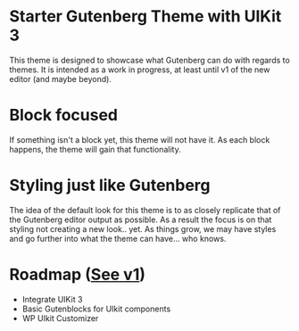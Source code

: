 # Starter Gutenberg Theme with UIKit 3
This theme is designed to showcase what Gutenberg can do with regards to themes. It is intended as a work in progress, at least until v1 of the new editor (and maybe beyond).

# Block focused
If something isn't a block yet, this theme will not have it. As each block happens, the theme will gain that functionality.

# Styling just like Gutenberg
The idea of the default look for this theme is to as closely replicate that of the Gutenberg editor output as possible. As a result the focus is on that styling not creating a new look.. yet. As things grow, we may have styles and go further into what the theme can have... who knows.

# Roadmap ([See v1](https://github.com/wpugph/gutenberg-starter-theme/projects/1))
- Integrate UIKit 3
- Basic Gutenblocks for UIkit components
- WP UIkit Customizer
